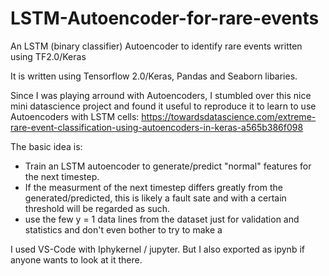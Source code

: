 # LSTM-Autoencoder-for-rare-events
An LSTM (binary classifier) Autoencoder to identify rare events written using TF2.0/Keras

It is written using Tensorflow 2.0/Keras, Pandas and Seaborn libaries.

Since I was playing arround with Autoencoders, I stumbled over this nice mini datascience project
and found it useful to reproduce it to learn to use Autoencoders with LSTM cells:
https://towardsdatascience.com/extreme-rare-event-classification-using-autoencoders-in-keras-a565b386f098

The basic idea is:
- Train an LSTM autoencoder to generate/predict "normal" features for the next timestep.
- If the measurment of the next timestep differs greatly from the generated/predicted, this is likely a fault sate and with a certain threshold will be regarded as such. 
- use the few y = 1 data lines from the dataset just for validation and statistics and don't even bother to try to make a 

I used VS-Code with Iphykernel / jupyter. But I also exported as ipynb if anyone wants to look at it there.
